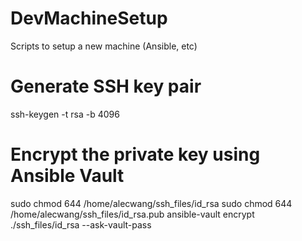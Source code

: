# DevMachineSetup
Scripts to setup a new machine (Ansible, etc)

# Generate SSH key pair
ssh-keygen -t rsa -b 4096

# Encrypt the private key using Ansible Vault
sudo chmod 644 /home/alecwang/ssh_files/id_rsa
sudo chmod 644 /home/alecwang/ssh_files/id_rsa.pub
ansible-vault encrypt ./ssh_files/id_rsa --ask-vault-pass